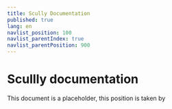 ```yaml
---
title: Scully Documentation
published: true
lang: en
navlist_position: 100
navlist_parentIndex: true
navlist_parentPosition: 900
---
```


# Scullly documentation

This document is a placeholder, this position is taken by

